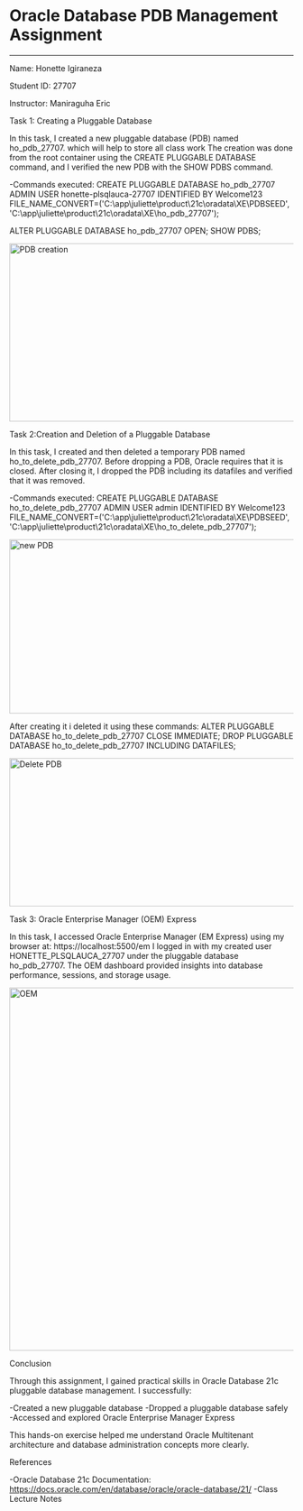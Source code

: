 # Oracle Database PDB Management Assignment
______________________________________________________________
Name: Honette Igiraneza

Student ID: 27707

Instructor: Maniraguha Eric

Task 1: Creating a Pluggable Database

In this task, I created a new pluggable database (PDB) named ho_pdb_27707. which will help to store all class work
The creation was done from the root container using the CREATE PLUGGABLE DATABASE command, and I verified the new PDB with the SHOW PDBS command.

-Commands executed:
CREATE PLUGGABLE DATABASE ho_pdb_27707 
ADMIN USER honette-plsqlauca-27707 IDENTIFIED BY Welcome123
FILE_NAME_CONVERT=('C:\app\juliette\product\21c\oradata\XE\PDBSEED',
                   'C:\app\juliette\product\21c\oradata\XE\ho_pdb_27707');

ALTER PLUGGABLE DATABASE ho_pdb_27707 OPEN;
SHOW PDBS;

<img width="650" height="316" alt="PDB creation" src="https://github.com/user-attachments/assets/d9b9b05f-6973-4313-a2c4-e199aa44ac26" />

Task 2:Creation and Deletion of a Pluggable Database

In this task, I created and then deleted a temporary PDB named ho_to_delete_pdb_27707.
Before dropping a PDB, Oracle requires that it is closed. After closing it, I dropped the PDB including its datafiles and verified that it was removed.

-Commands executed:
CREATE PLUGGABLE DATABASE ho_to_delete_pdb_27707
ADMIN USER admin IDENTIFIED BY Welcome123
FILE_NAME_CONVERT=('C:\app\juliette\product\21c\oradata\XE\PDBSEED',
                    'C:\app\juliette\product\21c\oradata\XE\ho_to_delete_pdb_27707');
                    
<img width="801" height="309" alt="new PDB" src="https://github.com/user-attachments/assets/4c303145-4cc4-42db-8bd3-c3ee7134d9f5" />

After creating it i deleted it using these commands:
ALTER PLUGGABLE DATABASE ho_to_delete_pdb_27707 CLOSE IMMEDIATE;
DROP PLUGGABLE DATABASE ho_to_delete_pdb_27707 INCLUDING DATAFILES;

<img width="623" height="263" alt="Delete PDB" src="https://github.com/user-attachments/assets/8881e2f0-0b3e-460e-9ace-2fd3481ad770" />

Task 3: Oracle Enterprise Manager (OEM) Express

In this task, I accessed Oracle Enterprise Manager (EM Express) using my browser at:
https://localhost:5500/em
I logged in with my created user HONETTE_PLSQLAUCA_27707 under the pluggable database ho_pdb_27707.
The OEM dashboard provided insights into database performance, sessions, and storage usage.

<img width="1337" height="644" alt="OEM" src="https://github.com/user-attachments/assets/ed7c6c3e-3afc-4650-92ed-dc1c17d679b4" />

Conclusion

Through this assignment, I gained practical skills in Oracle Database 21c pluggable database management. I successfully:

-Created a new pluggable database
-Dropped a pluggable database safely
-Accessed and explored Oracle Enterprise Manager Express

This hands-on exercise helped me understand Oracle Multitenant architecture and database administration concepts more clearly.

References

-Oracle Database 21c Documentation: https://docs.oracle.com/en/database/oracle/oracle-database/21/
-Class Lecture Notes





